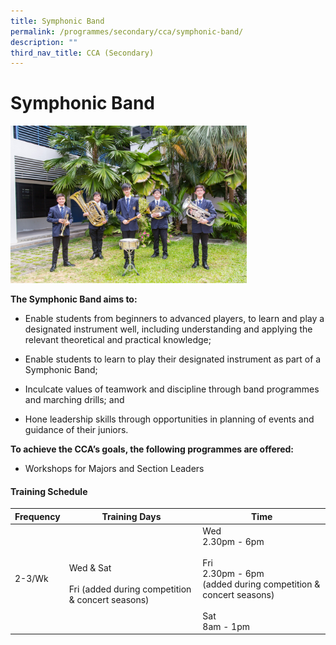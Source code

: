 ```yaml
---
title: Symphonic Band
permalink: /programmes/secondary/cca/symphonic-band/
description: ""
third_nav_title: CCA (Secondary)
---
```

# Symphonic Band

<img src="/images/CCA/Secondary/band2.jpg"  
     style="width:75%">

**The Symphonic Band aims to:**

*   Enable students from beginners to advanced players, to learn and play a designated instrument well, including understanding and applying the relevant theoretical and practical knowledge;  
    
*   Enable students to learn to play their designated instrument as part of a Symphonic Band;  
    
*   Inculcate values of teamwork and discipline through band programmes and marching drills; and  
    
*   Hone leadership skills through opportunities in planning of events and guidance of their juniors.  
    

  

**To achieve the CCA’s goals, the following programmes are offered:**

*   Workshops for Majors and Section Leaders


#### Training Schedule

<table>
<thead>
  <tr>
    <th>Frequency</th>
    <th>Training Days</th>
    <th>Time</th>
  </tr>
</thead>
<tbody>
  <tr>
    <td>2-3/Wk</td>
    <td><br>Wed &amp; Sat<br><br>Fri (added during competition &amp; concert seasons)<br></td>
    <td>Wed<br>2.30pm - 6pm<br><br>Fri<br>2.30pm - 6pm<br>(added during competition &amp; concert seasons)<br><br>Sat<br>8am - 1pm</td>
  </tr>
</tbody>
</table>